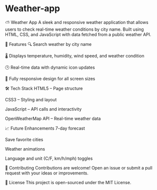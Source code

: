 # Weather-app

⛅ Weather App
A sleek and responsive weather application that allows users to check real-time weather conditions by city name. Built using HTML, CSS, and JavaScript with data fetched from a public weather API.

🌟 Features
🔍 Search weather by city name

🌡️ Displays temperature, humidity, wind speed, and weather condition

🕒 Real-time data with dynamic icon updates

📱 Fully responsive design for all screen sizes



🛠️ Tech Stack
HTML5 – Page structure

CSS3 – Styling and layout

JavaScript – API calls and interactivity

OpenWeatherMap API – Real-time weather data




📈 Future Enhancements
7-day forecast

Save favorite cities

Weather animations

Language and unit (C/F, km/h/mph) toggles

🤝 Contributing
Contributions are welcome! Open an issue or submit a pull request with your ideas or improvements.

📄 License
This project is open-sourced under the MIT License.
